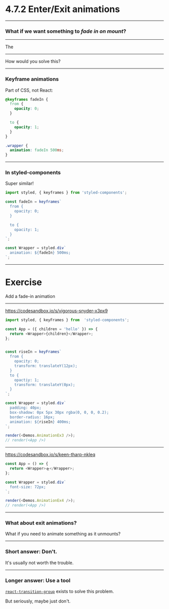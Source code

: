 # 4.7.2 Enter/Exit animations

---

### What if we want something to _fade in on mount_?

---

The <FadeDemo />

---

How would you solve this?

---

### Keyframe animations

Part of CSS, not React:

```css
@keyframes fadeIn {
  from {
    opacity: 0;
  }

  to {
    opacity: 1;
  }
}

.wrapper {
  animation: fadeIn 500ms;
}
```

---

### In styled-components

Super similar!

```js
import styled, { keyframes } from 'styled-components';

const fadeIn = keyframes`
  from {
    opacity: 0;
  }

  to {
    opacity: 1;
  }
`;

const Wrapper = styled.div`
  animation: ${fadeIn} 500ms;
`;
```

---

# Exercise

Add a fade-in animation

---

https://codesandbox.io/s/vigorous-snyder-x3px9

```js live=true split=[70,30]
import styled, { keyFrames } from  'styled-components';

const App = ({ children = 'hello' }) => {
  return <Wrapper>{children}</Wrapper>;
};


const riseIn = keyFrames`
  from {
    opacity: 0;
    transform: translateY(12px);
  }
  to {
    opactiy: 1;
    transform: translateY(0px);
  }
`;

const Wrapper = styled.div`
  padding: 40px;
  box-shadow: 0px 5px 30px rgba(0, 0, 0, 0.2);
  border-radius: 16px;
  animation: ${riseIn} 400ms;
`;

render(<Demos.AnimationEx3 />);
// render(<App />)
```

---

https://codesandbox.io/s/keen-tharp-nkleq

```js live=true split=[70,30]
const App = () => {
  return <Wrapper>🛸</Wrapper>;
};

const Wrapper = styled.div`
  font-size: 72px;
`;

render(<Demos.AnimationEx4 />);
// render(<App />)
```

---

### What about exit animations?

What if you need to animate something as it unmounts?

---

### Short answer: Don't.

It's usually not worth the trouble.

---

### Longer answer: Use a tool

[`react-transition-group`](https://reactcommunity.org/react-transition-group/) exists to solve this problem.

But seriously, maybe just don't.

